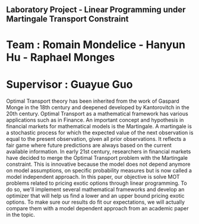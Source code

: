 ## Laboratory Project - Linear Programming under Martingale Transport Constraint

# Team : Romain Mondelice - Hanyun Hu - Raphael Monges 

# Supervisor : Guayue Guo 

Optimal Transport theory has been inherited from the work of Gaspard Monge in the 18th century and deepened developed by Kantorovitch in the 20th century. Optimal Transport as a mathematical framework has various applications such as in Finance. An important concept and hypothesis in financial markets for mathematical models is the Martingale. A martingale is a stochastic process for which the expected value of the next observation is equal to the present observation, given all prior observations. It reflects a fair game where future predictions are always based on the current available information. In early 21st century, researchers in financial markets have decided to merge the Optimal Transport problem with the Martingale constraint. This is innovative because the model does not depend anymore on model assumptions, on specific probability measures but is now called a model independent approach. In this paper, our objective is solve MOT problems related to pricing exotic options through linear programming. To do so, we'll implement several mathematical frameworks and develop an optimizer that will help us find a lower and an upper bound pricing exotic options. To make sure our results do fit our expectations, we will actually compare them with a model dependent approach from an academic paper in the topic. 
